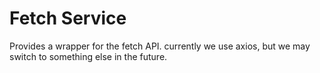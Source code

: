 # Fetch Service
Provides a wrapper for the fetch API. currently we use axios, but we may switch to something else in the future.